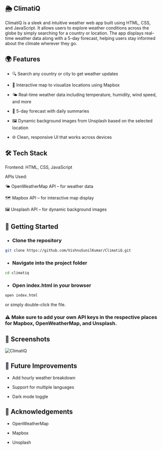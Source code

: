 ## 🌦️ ClimatiQ
ClimatiQ is a sleek and intuitive weather web app built using HTML, CSS, and JavaScript. It allows users to explore weather conditions across the globe by simply searching for a country or location. The app displays real-time weather data along with a 5-day forecast, helping users stay informed about the climate wherever they go.

## 🌍 Features
   - 🔍 Search any country or city to get weather updates

  - 📍 Interactive map to visualize locations using Mapbox

 -  🌤️ Real-time weather data including temperature, humidity, wind speed, and more

 -  📆 5-day forecast with daily summaries

  - 🖼️ Dynamic background images from Unsplash based on the selected location

 -  🌐 Clean, responsive UI that works across devices

## 🛠️ Tech Stack
Frontend: HTML, CSS, JavaScript

APIs Used:

🌤️ OpenWeatherMap API – for weather data

🗺️ Mapbox API – for interactive map display

🖼️ Unsplash API – for dynamic background images

## 🚀 Getting Started

- ### Clone the repository

```bash
git clone https://github.com/VishnuSunilKumar/ClimatiQ.git
```
- ### Navigate into the project folder

```bash
cd climatiq
```
- ### Open index.html in your browser

```bash 
open index.html
``` 
or simply double-click the file.

### ⚠️ Make sure to add your own API keys in the respective places for Mapbox, OpenWeatherMap, and Unsplash.

## 📸 Screenshots

![ClimatiQ](https://github.com/user-attachments/assets/e50a3137-f5de-423d-b810-545c6ebd0b60)

## 📌 Future Improvements
- Add hourly weather breakdown

- Support for multiple languages

- Dark mode toggle


## 🙌 Acknowledgements
- OpenWeatherMap

- Mapbox

- Unsplash

